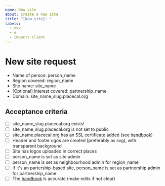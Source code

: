 ```yaml
---
name: New site
about: Create a new site
title: "[New site]: "
labels:
  - vvv
  - e
  - impacts client
---
```


# New site request

- Name of person: person_name
- Region covered: region_name
- Site name: site_name
- [Optional] Interest covered: partnership_name
- Domain: site_name_slug.placecal.org

## Acceptance criteria

- [ ] site_name_slug.placecal.org exists! 
- [ ] site_name_slug.placecal.org is not set to public
- [ ] site_name.placecal.org has an SSL certificate added (see [handbook](https://gfsc.notion.site/Creating-a-new-PlaceCal-Site-bd90494c88e74bfe94c306f714ede8dc))
- [ ] Header and footer ogos are created (preferably as svg), with transparent background
- [ ] Site has logos uploaded in correct places
- [ ] person_name is set as site admin
- [ ] person_name is set as neighbourhood admin for region_name
- [ ] If it's an partership-based site, person_name is set as partnership admin for partnership_name
- [ ] The [handbook](https://gfsc.notion.site/Creating-a-new-PlaceCal-Site-bd90494c88e74bfe94c306f714ede8dc) is accurate (make edits if not clear)
